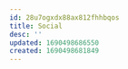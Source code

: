 ```yaml
---
id: 28u7ogxdx88ax812fhhbqos
title: Social
desc: ''
updated: 1690498686550
created: 1690498681849
---
```

